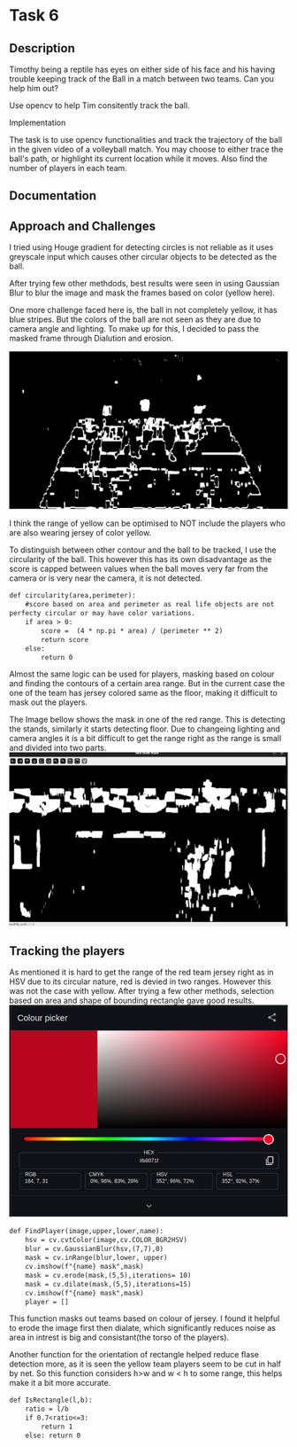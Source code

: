 # Task 6
## Description

Timothy being a reptile has eyes on either side of his face and his having trouble keeping track of the Ball in a match between two teams. Can you help him out?

Use opencv to help Tim consitently track the ball.

Implementation

The task is to use opencv functionalities and  track the trajectory of the ball in the given video of a volleyball match. You may choose to either trace the ball's path, or highlight its current location while it moves. Also find the number of players in each team.

## Documentation
## Approach and Challenges
I tried using Houge gradient for detecting circles is not reliable as it uses greyscale input which causes other circular objects to be detected as the ball.

After trying few other methdods, best results were seen in using Gaussian Blur to blur the image and mask the frames based on color (yellow here). 

One more challenge faced here is, the ball in not completely yellow, it has blue stripes. But the colors of the ball are not seen as they are due to camera angle and lighting. To make up for this, I decided to pass the masked frame through Dialution and erosion.

![Mask](mask.png)

I think the range of yellow can be optimised to NOT include the players who are also wearing jersey of color yellow.


To distinguish between other contour and the ball to be tracked, I use the circularity of the ball. This however this has its own disadvantage as the score is capped between values when the ball moves very far from the camera or is very near the camera, it is not detected.
```
def circularity(area,perimeter):
    #score based on area and perimeter as real life objects are not perfecty circular or may have color variations.
    if area > 0:
        score =  (4 * np.pi * area) / (perimeter ** 2)
        return score
    else:
        return 0
```

Almost the same logic can be used for players, masking based on colour and finding the contours of a certain area range. But in the current case the one of the team has jersey colored same as the floor, making it difficult to mask out the players. 

The Image bellow shows the mask in one of the red range. This is detecting the stands, similarly it starts detecting floor. Due to changeing lighting and camera angles it is a bit difficult to get the range right as the range is small and divided into two parts.
![Mask of Team Red](red_team_mask.png)
## Tracking the players
As mentioned it is hard to get the range of the red team jersey right as in HSV due to its circular nature, red is devied in two ranges. However this was not the case with yellow. After trying a few other methods, selection based on area and shape of bounding rectangle gave good results.
![HSV](hsv.png)
```
def FindPlayer(image,upper,lower,name):
    hsv = cv.cvtColor(image,cv.COLOR_BGR2HSV)
    blur = cv.GaussianBlur(hsv,(7,7),0)
    mask = cv.inRange(blur,lower, upper)
    cv.imshow(f"{name} mask",mask)
    mask = cv.erode(mask,(5,5),iterations= 10)
    mask = cv.dilate(mask,(5,5),iterations=15)
    cv.imshow(f"{name} mask",mask)
    player = []
```
This function masks out teams based on colour of jersey. I found it helpful to erode the image first then dialate, which significantly reduces noise as area in intrest is big and consistant(the torso of the players).

Another function for the orientation of rectangle helped reduce flase detection more, as it is seen the yellow team players seem to be cut in half by net. So this function considers h>w and  w < h to some range, this helps make it a bit more accurate. 
```
def IsRectangle(l,b):
    ratio = l/b
    if 0.7<ratio<=3:
        return 1
    else: return 0
``` 

